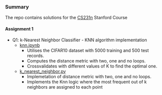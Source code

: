 ### Summary
The repo contains solutions for the [CS231n](https://github.com/pandao/editor.md "Heading link") Stanford Course

#### Assignment 1
                

+ Q1: k-Nearest Neighbor Classifier - KNN algorithm implementation
    + [knn.ipynb](https://github.com/jim-j-james/cs231n/blob/main/assignment1/knn.ipynb)
		+ Utilises the CIFAR10 dataset with 5000 training and 500 test records.
		+ Computes the distance metric with two, one and no loops.
		+ Crossvalidates with different values of K to find the optimal one.
    + [k_nearest_neighbor.py](https://github.com/jim-j-james/cs231n/blob/main/assignment1/cs231n/classifiers/k_nearest_neighbor.py)
		+ Implemetation of distance metric with two, one and no loops.
		+ Implements the Knn logic where the  most frequent out of k neighbors are assigned to each point

